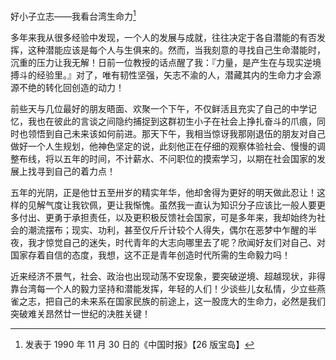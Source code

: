 好小子立志——我看台湾生命力[^1]

多年来我从很多经验中发现，一个人的发展与成就，往往决定于各自潜能的有否发挥，这种潜能应该是每个人与生俱来的。然而，当我刻意的寻找自己生命潜能时，沉重的压力让我无解！日前一位教授的话点醒了我：『力量，是产生在与现实逆境搏斗的经验里。』对了，唯有韧性坚强，矢志不渝的人，潜藏其内的生命力才会源源不绝的转化回创造的动力！

前些天与几位最好的朋友晤面、欢聚一个下午，不仅鲜活且充实了自己的中学记忆，我也在彼此的言谈之间隐约捕捉到这群初生小子在社会上挣扎奋斗的爪痕，同时也领悟到自己未来该如何前进。那天下午，我相当惊讶我那刚退伍的朋友对自己做好一个人生规划，他神色坚定的说，此刻他正在仔细的观察体验社会、慢慢的调整布线，将以五年的时间，不计薪水、不问职位的摸索学习，以期在社会国家的发展上找寻到自己的着力点！

五年的光阴，正是他廿五至卅岁的精实年华，他却舍得为更好的明天做此忍让！这样的见解气度让我钦佩，更让我惭愧。虽然我一直认为知识分子应该比一般人要更多付出、更勇于承担责任，以及更积极反馈社会国家，可是多年来，我却始终为社会的潮流摆布；现实、功利，甚至仅斤斤计较个人得失，偶尔在恶梦中乍醒的半夜，我才惊觉自己的迷失，时代青年的大志向哪里去了呢？欣闻好友们对自己、对国家存着自信的态度，我想，这不正是青年创造时代所需的生命毅力吗！

近来经济不景气，社会、政治也出现动荡不安现象，要突破逆境、超越现状，非得靠台湾每一个人的毅力坚持和潜能发挥，年轻的人们！少谈些儿女私情，少立些燕雀之志，把自己的未来系在国家民族的前途上，这一股庞大的生命力，必然是我们突破难关昂然廿一世纪的决胜关键！

[^1]: 发表于 1990 年 11 月 30 日的《中国时报》【26 版宝岛】
